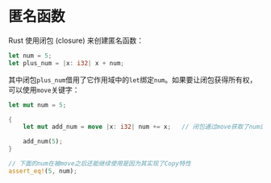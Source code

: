 # 匿名函数

Rust 使用闭包 (closure) 来创建匿名函数：

```rust
let num = 5;
let plus_num = |x: i32| x + num;
```

其中闭包`plus_num`借用了它作用域中的`let`绑定`num`。如果要让闭包获得所有权， 可以使用`move`关键字：

```rust
let mut num = 5;

{
    let mut add_num = move |x: i32| num += x;   // 闭包通过move获取了num的所有权

    add_num(5);
}

// 下面的num在被move之后还能继续使用是因为其实现了Copy特性
assert_eq!(5, num);
```
